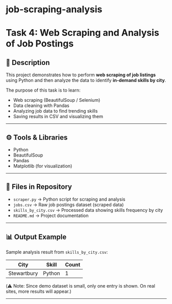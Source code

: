 # job-scraping-analysis
# Task 4: Web Scraping and Analysis of Job Postings  

## 📌 Description  
This project demonstrates how to perform **web scraping of job listings** using Python and then analyze the data to identify **in-demand skills by city**.  

The purpose of this task is to learn:  
- Web scraping (BeautifulSoup / Selenium)  
- Data cleaning with Pandas  
- Analyzing job data to find trending skills  
- Saving results in CSV and visualizing them  

---

## ⚙️ Tools & Libraries  
- Python  
- BeautifulSoup  
- Pandas  
- Matplotlib (for visualization)  

---

## 📂 Files in Repository  
- `scraper.py` → Python script for scraping and analysis  
- `jobs.csv` → Raw job postings dataset (scraped data)  
- `skills_by_city.csv` → Processed data showing skills frequency by city  
- `README.md` → Project documentation  

---

## 📊 Output Example  
Sample analysis result from `skills_by_city.csv`:  

| City        | Skill   | Count |  
|-------------|--------|-------|  
| Stewartbury | Python | 1     |  

(⚠️ Note: Since demo dataset is small, only one entry is shown. On real sites, more results will appear.)  

---

